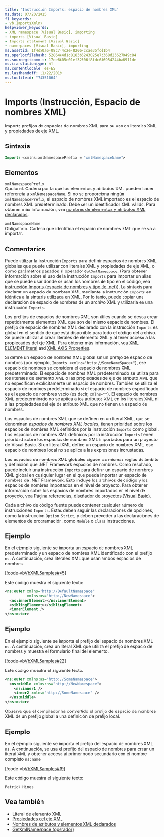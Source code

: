 ```yaml
---
title: 'Instrucción Imports: espacio de nombres XML'
ms.date: 07/20/2015
f1_keywords:
- vb.ImportsXmlns
helpviewer_keywords:
- XML namespace [Visual Basic], importing
- imports [Visual Basic]
- Imports statement [Visual Basic]
- namespaces [Visual Basic], importing
ms.assetid: 1f4d50a6-08c7-4c2e-8206-ccae35fcd1b4
ms.openlocfilehash: 52864e4d1c8183b6243025e72368d23627049c84
ms.sourcegitcommit: 17ee6605e01ef32506f8fdc686954244ba6911de
ms.translationtype: MT
ms.contentlocale: es-ES
ms.lasthandoff: 11/22/2019
ms.locfileid: "74351064"
---
```

# <a name="imports-statement-xml-namespace"></a>Imports (Instrucción, Espacio de nombres XML)

Importa prefijos de espacios de nombres XML para su uso en literales XML y propiedades de eje XML.

## <a name="syntax"></a>Sintaxis

```vb
Imports <xmlns:xmlNamespacePrefix = "xmlNamespaceName">
```

## <a name="parts"></a>Elementos

`xmlNamespacePrefix`  
Opcional. Cadena por la que los elementos y atributos XML pueden hacer referencia a `xmlNamespaceName`. Si no se proporciona ningún `xmlNamespacePrefix`, el espacio de nombres XML importado es el espacio de nombres XML predeterminado. Debe ser un identificador XML válido. Para obtener más información, vea [nombres de elementos y atributos XML declarados](../../../visual-basic/programming-guide/language-features/xml/names-of-declared-xml-elements-and-attributes.md).

`xmlNamespaceName`  
Obligatorio. Cadena que identifica el espacio de nombres XML que se va a importar.

## <a name="remarks"></a>Comentarios

Puede utilizar la instrucción `Imports` para definir espacios de nombres XML globales que puede utilizar con literales XML y propiedades de eje XML, o como parámetros pasados al operador `GetXmlNamespace`. (Para obtener información sobre el uso de la instrucción `Imports` para importar un alias que se puede usar donde se usan los nombres de tipo en el código, vea [instrucción Imports (espacio de nombres y tipo de .net)](../../../visual-basic/language-reference/statements/imports-statement-net-namespace-and-type.md)). La sintaxis para declarar un espacio de nombres XML mediante la instrucción `Imports` es idéntica a la sintaxis utilizada en XML. Por lo tanto, puede copiar una declaración de espacio de nombres de un archivo XML y utilizarla en una instrucción `Imports`.

Los prefijos de espacios de nombres XML son útiles cuando se desea crear repetidamente elementos XML que son del mismo espacio de nombres. El prefijo de espacio de nombres XML declarado con la instrucción `Imports` es global en el sentido de que está disponible para todo el código del archivo. Se puede utilizar al crear literales de elemento XML y al tener acceso a las propiedades del eje XML. Para obtener más información, vea [XML ELEMENT literal](../../../visual-basic/language-reference/xml-literals/xml-element-literal.md) and [XML AXIS Properties](../../../visual-basic/language-reference/xml-axis/index.md).

Si define un espacio de nombres XML global sin un prefijo de espacio de nombres (por ejemplo, `Imports <xmlns="http://SomeNameSpace>"`), ese espacio de nombres se considera el espacio de nombres XML predeterminado. El espacio de nombres XML predeterminado se utiliza para los literales de elemento XML o las propiedades de eje de atributo XML que no especifican explícitamente un espacio de nombres. También se utiliza el espacio de nombres predeterminado si el espacio de nombres especificado es el espacio de nombres vacío (es decir, `xmlns=""`). El espacio de nombres XML predeterminado no se aplica a los atributos XML en los literales XML ni a las propiedades del eje de atributo XML que no tienen un espacio de nombres.

Los espacios de nombres XML que se definen en un literal XML, que se denominan *espacios de nombres XML locales*, tienen prioridad sobre los espacios de nombres XML definidos por la instrucción `Imports` como global. Los espacios de nombres XML definidos por la instrucción `Imports` tienen prioridad sobre los espacios de nombres XML importados para un proyecto de Visual Basic. Si un literal XML define un espacio de nombres XML, ese espacio de nombres local no se aplica a las expresiones incrustadas.

Los espacios de nombres XML globales siguen las mismas reglas de ámbito y definición que .NET Framework espacios de nombres. Como resultado, puede incluir una instrucción `Imports` para definir un espacio de nombres XML global en cualquier lugar en el que pueda importar un espacio de nombres de .NET Framework. Esto incluye los archivos de código y los espacios de nombres importados en el nivel de proyecto. Para obtener información sobre los espacios de nombres importados en el nivel de proyecto, vea [Página referencias, diseñador de proyectos (Visual Basic)](/visualstudio/ide/reference/references-page-project-designer-visual-basic).

Cada archivo de código fuente puede contener cualquier número de instrucciones `Imports`. Estas deben seguir las declaraciones de opciones, como la instrucción `Option Strict`, y deben preceder a las declaraciones de elementos de programación, como `Module` o `Class` instrucciones.

## <a name="example"></a>Ejemplo

En el ejemplo siguiente se importa un espacio de nombres XML predeterminado y un espacio de nombres XML identificado con el prefijo `ns`. A continuación, crea literales XML que usan ambos espacios de nombres.

[!code-vb[VbXMLSamples#45](~/samples/snippets/visualbasic/VS_Snippets_VBCSharp/VbXMLSamples/VB/Module1.vb#45)]

Este código muestra el siguiente texto:

```xml
<ns:outer xmlns="http://DefaultNamespace"
          xmlns:ns="http://NewNamespace">
  <ns:innerElement></ns:innerElement>
  <siblingElement></siblingElement>
  <innerElement />
</ns:outer>
```

## <a name="example"></a>Ejemplo

En el ejemplo siguiente se importa el prefijo del espacio de nombres XML `ns`. A continuación, crea un literal XML que utiliza el prefijo de espacio de nombres y muestra el formulario final del elemento.

[!code-vb[VbXMLSamples#22](~/samples/snippets/visualbasic/VS_Snippets_VBCSharp/VbXMLSamples/VB/XMLSamples10.vb#22)]

Este código muestra el siguiente texto:

```xml
<ns:outer xmlns:ns="http://SomeNamespace">
  <ns:middle xmlns:ns="http://NewNamespace">
    <ns:inner1 />
    <inner2 xmlns="http://SomeNamespace" />
  </ns:middle>
</ns:outer>
```

Observe que el compilador ha convertido el prefijo de espacio de nombres XML de un prefijo global a una definición de prefijo local.

## <a name="example"></a>Ejemplo

En el ejemplo siguiente se importa el prefijo del espacio de nombres XML `ns`. A continuación, se usa el prefijo del espacio de nombres para crear un literal XML y obtener acceso al primer nodo secundario con el nombre completo `ns:name`.

[!code-vb[VbXMLSamples#19](~/samples/snippets/visualbasic/VS_Snippets_VBCSharp/VbXMLSamples/VB/XMLSamples8.vb#19)]

Este código muestra el siguiente texto:

`Patrick Hines`

## <a name="see-also"></a>Vea también

- [Literal de elemento XML](../../../visual-basic/language-reference/xml-literals/xml-element-literal.md)
- [Propiedades del eje XML](../../../visual-basic/language-reference/xml-axis/index.md)
- [Nombres de atributos y elementos XML declarados](../../../visual-basic/programming-guide/language-features/xml/names-of-declared-xml-elements-and-attributes.md)
- [GetXmlNamespace (operador)](../../../visual-basic/language-reference/operators/getxmlnamespace-operator.md)
